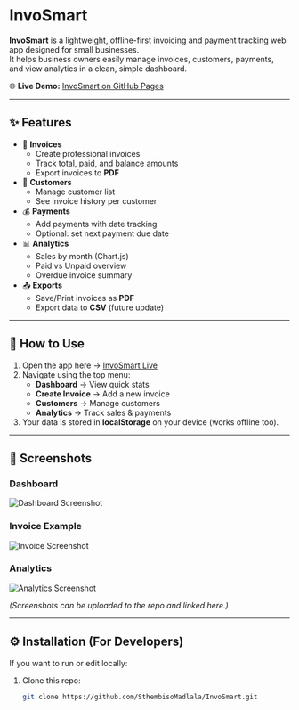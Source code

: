 # InvoSmart

**InvoSmart** is a lightweight, offline-first invoicing and payment tracking web app designed for small businesses.  
It helps business owners easily manage invoices, customers, payments, and view analytics in a clean, simple dashboard.

🌐 **Live Demo:** [InvoSmart on GitHub Pages](https://sthembisomadlala.github.io/InvoSmart/)

---

## ✨ Features
- 🧾 **Invoices**
  - Create professional invoices
  - Track total, paid, and balance amounts
  - Export invoices to **PDF**  
- 👥 **Customers**
  - Manage customer list
  - See invoice history per customer
- 💰 **Payments**
  - Add payments with date tracking
  - Optional: set next payment due date
- 📊 **Analytics**
  - Sales by month (Chart.js)
  - Paid vs Unpaid overview
  - Overdue invoice summary
- 📤 **Exports**
  - Save/Print invoices as **PDF**
  - Export data to **CSV** (future update)

---

## 🚀 How to Use
1. Open the app here → [InvoSmart Live](https://sthembisomadlala.github.io/InvoSmart/)
2. Navigate using the top menu:
   - **Dashboard** → View quick stats  
   - **Create Invoice** → Add a new invoice  
   - **Customers** → Manage customers  
   - **Analytics** → Track sales & payments  
3. Your data is stored in **localStorage** on your device (works offline too).

---

## 📸 Screenshots
### Dashboard
![Dashboard Screenshot](screenshot-dashboard.png)

### Invoice Example
![Invoice Screenshot](screenshot-invoice.png)

### Analytics
![Analytics Screenshot](screenshot-analytics.png)

*(Screenshots can be uploaded to the repo and linked here.)*

---

## ⚙️ Installation (For Developers)
If you want to run or edit locally:
1. Clone this repo:
   ```bash
   git clone https://github.com/SthembisoMadlala/InvoSmart.git

